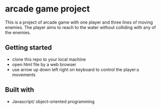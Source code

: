 # arcade game project

This is a project of arcade game with one player and three lines of moving enemies. 
The player aims to reach to the water without colliding with any of the enemies. 


## Getting started
* clone this repo to your local machine
* open html file by a web browser
* use arrow up down left right on keyboard to control the player:s movements

## Built with
* Javascript/ object-oriented programming

